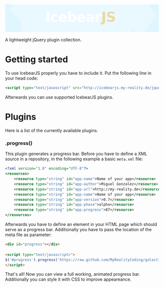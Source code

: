 ![icebearJS](icebearjs-head.png)

A lightweight jQuery plugin collection.

Getting started
===

To use IcebearJS properly you have to include it. Put the following line in your head code:

```html
<script type="text/javascript" src="http://icebearjs.my-reality.de/jquery.icebearjs.min.js"></script>
```

Afterwards you can use supported IcebearJS plugins.

Plugins
===

Here is a list of the currently available plugins.

### .progress()

This plugin generates a progress bar. Before you have to define a XML source in a repository, in the following example a basic ```meta.xml``` file:

```xml
<?xml version="1.0" encoding="UTF-8"?>
<resources>
	<resource type="string" id="app-name">Name of your app</resource>
	<resource type="string" id="app-author">Miguel Gonzalez</resource>
	<resource type="string" id="app-url">http://my-reality.de</resource>
	<resource type="string" id="app-name">Name of your app</resource>
	<resource type="string" id="app-version">0.7</resource>
	<resource type="string" id="app-phase">alpha</resource>
	<resource type="string" id="app-progress">87</resource>
</resources>
```

Afterwards you have to define an element in your HTML page which should serve as a progress bar. Additionally you have to pass the location of the meta file as parameter:

```html
<div id="progress"></div>

<script type="text/javascript>">
$('#progress').progress('https://raw.github.com/MyRealityCoding/galacticum/master/res/xml/meta.xml');
</script>
```

That's all! Now you can view a full working, animated progress bar. Additionally you can style it with CSS to improve appeareance.
